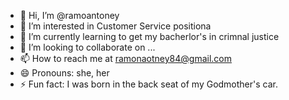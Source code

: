 - 👋 Hi, I’m @ramoantoney
- 👀 I’m interested in Customer Service positiona
- 🌱 I’m currently learning to get my bacherlor's in crimnal justice
- 💞️ I’m looking to collaborate on ...
- 📫 How to reach me at ramonaotney84@gmail.com
- 😄 Pronouns: she, her
- ⚡ Fun fact: I was born in the back seat of my Godmother's car.

<!---
ramoantoney/ramoantoney is a ✨ special ✨ repository because its `README.md` (this file) appears on your GitHub profile.
You can click the Preview link to take a look at your changes.
--->
